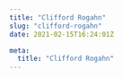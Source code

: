 ```yaml
---
title: "Clifford Rogahn"
slug: "clifford-rogahn"
date: 2021-02-15T16:24:01Z

meta:
  title: "Clifford Rogahn"
---
```


